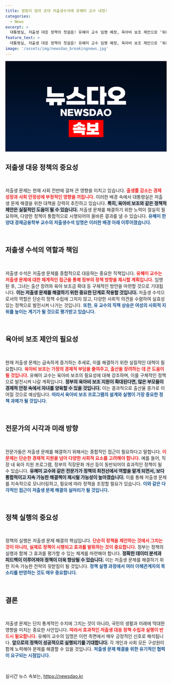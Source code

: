 ```yaml
---
title: 쌍둥이 엄마 초대 저출생수석에 유혜미 교수 내정!
categories:
  - News
excerpt: >
  대통령실, 저출생 대응 정책의 첫걸음! 유혜미 교수 임명 예정, 육아비 보조 제안으로 ‘워킹 맘’의 목소리 반영. 저출생 문제 해결을 위한 혁신적 정책이 기대된다!
feature_text: >
  대통령실, 저출생 대응 정책의 첫걸음! 유혜미 교수 임명 예정, 육아비 보조 제안으로 ‘워킹 맘’의 목소리 반영. 저출생 문제 해결을 위한 혁신적 정책이 기대된다!
image: '/assets/img/newsdao_breakingnews.jpg'
---
```


<p><img src="/assets/img/newsdao_breakingnews.jpg" alt="koreaapp 속보" /></p>

<h2 data-ke-size="size26">저출생 대응 정책의 중요성</h2>

<p data-ke-size="size16">&nbsp;</p>

<p>저출생 문제는 현재 사회 전반에 걸쳐 큰 영향을 미치고 있습니다. <b><span style="color: #ee2323;">출생률 감소는 경제 성장과 사회 안정성에 부정적인 영향을 끼칩니다.</span></b> 이러한 배경 속에서 대통령실은 저출생 문제 해결을 위한 대책을 강력히 추진하고 있습니다. <b><span style="background-color: #21538527;">특히, 육아비 보조와 같은 정책적 제안은 실질적인 도움이 될 수 있습니다.</span></b> 저출생 문제를 해결하기 위한 노력이 절실히 필요하며, 다양한 정책이 통합적으로 시행되어야 올바른 결과를 낼 수 있습니다. <b><span style="color: #1a5490;">유혜미 한양대 경제금융학부 교수의 저출생수석 임명은 이러한 배경 아래 이루어졌습니다.</span></b></p>

<p data-ke-size="size16">&nbsp;</p>

<h2 data-ke-size="size26">저출생 수석의 역할과 책임</h2>

<p data-ke-size="size16">&nbsp;</p>

<p>저출생 수석은 저출생 문제를 종합적으로 대응하는 중요한 직책입니다. <b><span style="color: #ee2323;">유혜미 교수는 저출생 문제에 대한 체계적인 접근을 통해 정부의 정책 방향을 제시할 계획입니다.</span></b> 임명된 후, 그녀는 출산 장려와 육아 보조금 확대 등 구체적인 방안을 마련할 것으로 기대됩니다. <b><span style="background-color: #21538527;">이는 저출생 문제를 해결하기 위한 중요한 단계로 작용할 것입니다.</span></b> 저출생 수석으로서의 역할은 단순히 정책 수립에 그치지 않고, 다양한 사회적 의견을 수렴하여 실효성 있는 정책으로 발전시켜 나가는 것입니다. <b><span style="color: #1a5490;">또한, 유 교수의 직책 상승은 여성의 사회적 지위를 높이는 계기가 될 것으로 평가받고 있습니다.</span></b></p>

<p data-ke-size="size16">&nbsp;</p>

<h2 data-ke-size="size26">육아비 보조 제안의 필요성</h2>

<p data-ke-size="size16">&nbsp;</p>

<p>현재 저출생 문제는 급속하게 증가하는 추세로, 이를 해결하기 위한 실질적인 대책이 필요합니다. <b><span style="color: #ee2323;">육아비 보조는 가정의 경제적 부담을 줄여주고, 출산을 장려하는 데 큰 도움이 될 것입니다.</span></b> 유혜미 교수는 육아비 보조의 필요성에 대해 강조하며, 이를 구체적인 정책으로 발전시켜 나갈 계획입니다. <b><span style="background-color: #21538527;">정부의 육아비 보조 지원이 확대된다면, 많은 부모들이 경제적 안정 속에서 자녀를 양육할 수 있을 것입니다.</span></b> 이는 결과적으로 출산율 증가로 이어질 것으로 예상됩니다. <b><span style="color: #1a5490;">따라서 육아비 보조 프로그램의 설계와 실행이 가장 중요한 정책 과제가 될 것입니다.</span></b></p>

<p data-ke-size="size16">&nbsp;</p>

<h2 data-ke-size="size26">전문가의 시각과 미래 방향</h2>

<p data-ke-size="size16">&nbsp;</p>

<p>전문가들은 저출생 문제를 해결하기 위해서는 종합적인 접근이 필요하다고 말합니다. <b><span style="color: #ee2323;">이 문제는 단순한 경제적 지원을 넘어 다양한 사회적 요소를 고려해야 합니다.</span></b> 예를 들어, 직장 내 육아 지원 프로그램, 정부의 직장문화 개선 등이 동반되어야 효과적인 정책이 될 수 있습니다. <b><span style="background-color: #21538527;">유혜미 교수와 같은 전문가가 정책의 최전선에서 역할을 맡게 되면서, 보다 통합적이고 지속 가능한 해결책이 제시될 가능성이 높아졌습니다.</span></b> 이를 통해 저출생 문제를 지속적으로 모니터링하고, 필요에 따라 정책을 조정할 필요가 있습니다. <b><span style="color: #1a5490;">이와 같은 다각적인 접근이 저출생 문제 해결의 실마리가 될 것입니다.</span></b></p>

<p data-ke-size="size16">&nbsp;</p>

<h2 data-ke-size="size26">정책 실행의 중요성</h2>

<p data-ke-size="size16">&nbsp;</p>

<p>정책의 실행은 저출생 문제 해결의 핵심입니다. <b><span style="color: #ee2323;">단순히 정책을 제안하는 것에서 그치는 것이 아니라, 실제로 정책이 시행되고 효과를 발휘하는 것이 중요합니다.</span></b> 정부는 정책의 실행과 함께 그 효과를 평가할 수 있는 체계를 마련해야 합니다. <b><span style="background-color: #21538527;">정확한 데이터 분석과 피드백이 이루어져야 정책이 더욱 향상될 수 있습니다.</span></b> 이는 저출생 문제를 해결하기 위한 지속 가능한 전략의 뒷받침이 될 것입니다. <b><span style="color: #1a5490;">정책 실행 과정에서 여러 이해관계자의 목소리를 반영하는 것도 매우 중요합니다.</span></b></p>

<p data-ke-size="size16">&nbsp;</p>

<h2 data-ke-size="size26">결론</h2>

<p data-ke-size="size16">&nbsp;</p>

<p>저출생 문제는 단지 통계적인 수치에 그치는 것이 아니라, 국민의 생활과 미래에 막대한 영향을 미치는 중요한 사안입니다. <b><span style="color: #ee2323;">따라서 효과적인 저출생 대응 정책 수립과 실행이 반드시 필요합니다.</span></b> 유혜미 교수의 임명은 이런 측면에서 매우 긍정적인 신호로 해석됩니다. <b><span style="background-color: #21538527;">앞으로의 정책이 성공적으로 실행되기를 기대합니다.</span></b> 각 개인과 사회 모든 구성원이 함께 노력해야 문제를 해결할 수 있을 것입니다. <b><span style="color: #1a5490;">저출생 문제 해결을 위한 유기적인 협력이 요구되는 시점입니다.</span></b></p>

<p data-ke-size="size16">&nbsp;</p>
실시간 뉴스 속보는, <a href="https://newsdao.kr" rel="dofollow">https://newsdao.kr</a>


